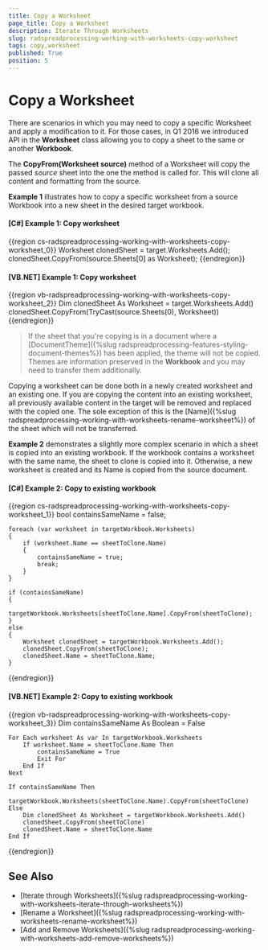 ```yaml
---
title: Copy a Worksheet
page_title: Copy a Worksheet
description: Iterate Through Worksheets
slug: radspreadprocessing-working-with-worksheets-copy-worksheet
tags: copy,worksheet
published: True
position: 5
---
```


# Copy a Worksheet


There are scenarios in which you may need to copy a specific Worksheet and apply a modification to it. For those cases, in Q1 2016 we introduced API in the __Worksheet__ class allowing you to copy a sheet to the same or another __Workbook__.


The __CopyFrom(Worksheet source)__ method of a Worksheet will copy the passed _source_ sheet into the one the method is called for. This will clone all content and formatting from the source.


__Example 1__ illustrates how to copy a specific worksheet from a source Workbook into a new sheet in the desired target workbook.


#### __[C#] Example 1: Copy worksheet__
{{region cs-radspreadprocessing-working-with-worksheets-copy-worksheet_0}}
	Worksheet clonedSheet = target.Worksheets.Add();
	clonedSheet.CopyFrom(source.Sheets[0] as Worksheet);
{{endregion}}


#### __[VB.NET] Example 1: Copy worksheet__

{{region vb-radspreadprocessing-working-with-worksheets-copy-worksheet_2}}
	Dim clonedSheet As Worksheet = target.Worksheets.Add()
	clonedSheet.CopyFrom(TryCast(source.Sheets(0), Worksheet))
{{endregion}}


>If the sheet that you're copying is in a document where a [DocumentTheme]({%slug radspreadprocessing-features-styling-document-themes%}) has been applied, the theme will not be copied. Themes are information preserved in the __Workbook__ and you may need to transfer them additionally.


Copying a worksheet can be done both in a newly created worksheet and an existing one. If you are copying the content into an existing worksheet, all previously available content in the target will be removed and replaced with the copied one. The sole exception of this is the [Name]({%slug radspreadprocessing-working-with-worksheets-rename-worksheet%}) of the sheet which will not be transferred.

__Example 2__ demonstrates a slightly more complex scenario in which a sheet is copied into an existing workbook. If the workbook contains a worksheet with the same name, the sheet to clone is copied into it. Otherwise, a new worksheet is created and its Name is copied from the source document.  
        

#### __[C#] Example 2: Copy to existing workbook__
{{region cs-radspreadprocessing-working-with-worksheets-copy-worksheet_1}}
	bool containsSameName = false;
	
	foreach (var worksheet in targetWorkbook.Worksheets)
	{
	    if (worksheet.Name == sheetToClone.Name)
	    {
	        containsSameName = true;
	        break;
	    }
	}
	
	if (containsSameName)
	{
	    targetWorkbook.Worksheets[sheetToClone.Name].CopyFrom(sheetToClone);
	}
	else
	{
	    Worksheet clonedSheet = targetWorkbook.Worksheets.Add();
	    clonedSheet.CopyFrom(sheetToClone);
	    clonedSheet.Name = sheetToClone.Name;
	}
{{endregion}}


#### __[VB.NET] Example 2: Copy to existing workbook__

{{region vb-radspreadprocessing-working-with-worksheets-copy-worksheet_3}}
	Dim containsSameName As Boolean = False
	
	For Each worksheet As var In targetWorkbook.Worksheets
	    If worksheet.Name = sheetToClone.Name Then
	        containsSameName = True
	        Exit For
	    End If
	Next
	
	If containsSameName Then
	    targetWorkbook.Worksheets(sheetToClone.Name).CopyFrom(sheetToClone)
	Else
	    Dim clonedSheet As Worksheet = targetWorkbook.Worksheets.Add()
	    clonedSheet.CopyFrom(sheetToClone)
	    clonedSheet.Name = sheetToClone.Name
	End If
{{endregion}}


## See Also

* [Iterate through Worksheets]({%slug radspreadprocessing-working-with-worksheets-iterate-through-worksheets%})
* [Rename a Worksheet]({%slug radspreadprocessing-working-with-worksheets-rename-worksheet%})
* [Add and Remove Worksheets]({%slug radspreadprocessing-working-with-worksheets-add-remove-worksheets%})
